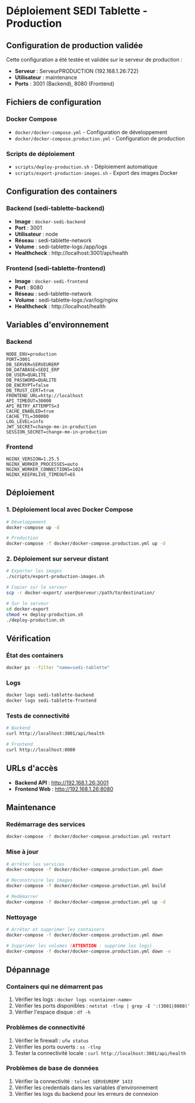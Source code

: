 # Déploiement SEDI Tablette - Production

## Configuration de production validée

Cette configuration a été testée et validée sur le serveur de production :
- **Serveur** : ServeurPRODUCTION (192.168.1.26:722)
- **Utilisateur** : maintenance
- **Ports** : 3001 (Backend), 8080 (Frontend)

## Fichiers de configuration

### Docker Compose
- `docker/docker-compose.yml` - Configuration de développement
- `docker/docker-compose.production.yml` - Configuration de production

### Scripts de déploiement
- `scripts/deploy-production.sh` - Déploiement automatique
- `scripts/export-production-images.sh` - Export des images Docker

## Configuration des containers

### Backend (sedi-tablette-backend)
- **Image** : `docker-sedi-backend`
- **Port** : 3001
- **Utilisateur** : node
- **Réseau** : sedi-tablette-network
- **Volume** : sedi-tablette-logs:/app/logs
- **Healthcheck** : http://localhost:3001/api/health

### Frontend (sedi-tablette-frontend)
- **Image** : `docker-sedi-frontend`
- **Port** : 8080
- **Réseau** : sedi-tablette-network
- **Volume** : sedi-tablette-logs:/var/log/nginx
- **Healthcheck** : http://localhost/health

## Variables d'environnement

### Backend
```env
NODE_ENV=production
PORT=3001
DB_SERVER=SERVEURERP
DB_DATABASE=SEDI_ERP
DB_USER=QUALITE
DB_PASSWORD=QUALITE
DB_ENCRYPT=false
DB_TRUST_CERT=true
FRONTEND_URL=http://localhost
API_TIMEOUT=30000
API_RETRY_ATTEMPTS=3
CACHE_ENABLED=true
CACHE_TTL=300000
LOG_LEVEL=info
JWT_SECRET=change-me-in-production
SESSION_SECRET=change-me-in-production
```

### Frontend
```env
NGINX_VERSION=1.25.5
NGINX_WORKER_PROCESSES=auto
NGINX_WORKER_CONNECTIONS=1024
NGINX_KEEPALIVE_TIMEOUT=65
```

## Déploiement

### 1. Déploiement local avec Docker Compose
```bash
# Développement
docker-compose up -d

# Production
docker-compose -f docker/docker-compose.production.yml up -d
```

### 2. Déploiement sur serveur distant
```bash
# Exporter les images
./scripts/export-production-images.sh

# Copier sur le serveur
scp -r docker-export/ user@serveur:/path/to/destination/

# Sur le serveur
cd docker-export
chmod +x deploy-production.sh
./deploy-production.sh
```

## Vérification

### État des containers
```bash
docker ps --filter "name=sedi-tablette"
```

### Logs
```bash
docker logs sedi-tablette-backend
docker logs sedi-tablette-frontend
```

### Tests de connectivité
```bash
# Backend
curl http://localhost:3001/api/health

# Frontend
curl http://localhost:8080
```

## URLs d'accès

- **Backend API** : http://192.168.1.26:3001
- **Frontend Web** : http://192.168.1.26:8080

## Maintenance

### Redémarrage des services
```bash
docker-compose -f docker/docker-compose.production.yml restart
```

### Mise à jour
```bash
# Arrêter les services
docker-compose -f docker/docker-compose.production.yml down

# Reconstruire les images
docker-compose -f docker/docker-compose.production.yml build

# Redémarrer
docker-compose -f docker/docker-compose.production.yml up -d
```

### Nettoyage
```bash
# Arrêter et supprimer les containers
docker-compose -f docker/docker-compose.production.yml down

# Supprimer les volumes (ATTENTION : supprime les logs)
docker-compose -f docker/docker-compose.production.yml down -v
```

## Dépannage

### Containers qui ne démarrent pas
1. Vérifier les logs : `docker logs <container-name>`
2. Vérifier les ports disponibles : `netstat -tlnp | grep -E ':(3001|8080)'`
3. Vérifier l'espace disque : `df -h`

### Problèmes de connectivité
1. Vérifier le firewall : `ufw status`
2. Vérifier les ports ouverts : `ss -tlnp`
3. Tester la connectivité locale : `curl http://localhost:3001/api/health`

### Problèmes de base de données
1. Vérifier la connectivité : `telnet SERVEURERP 1433`
2. Vérifier les credentials dans les variables d'environnement
3. Vérifier les logs du backend pour les erreurs de connexion

